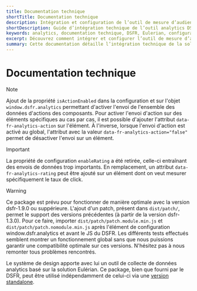 ```yaml
---
title: Documentation technique
shortTitle: Documentation technique
description: Intégration et configuration de l’outil de mesure d’audience du DSFR basé sur Eulerian, incluant les options de tracking des actions et compatibilité avec les différentes versions du DSFR.
shortDescription: Guide d’intégration technique de l’outil analytics DSFR.
keywords: analytics, documentation technique, DSFR, Eulerian, configuration, tracking, compatibilité, isActionEnabled, data-fr-analytics, patch, standalone
excerpt: Découvrez comment intégrer et configurer l’outil de mesure d’audience fourni avec le DSFR, incluant les options avancées de tracking et les recommandations de compatibilité.
summary: Cette documentation détaille l’intégration technique de la solution de mesure d’audience embarquée dans le Système de Design de l’État. Basée sur Eulerian, elle permet un suivi des interactions utilisateurs via des attributs `data-fr-analytics`. Elle présente également les évolutions de configuration, comme la dépréciation de `enableRating`, la nouvelle propriété `isActionEnabled`, et les fichiers patch à utiliser pour garantir une compatibilité avec les versions antérieures du DSFR.
---
```


# Documentation technique

> [!NOTE]
> Ajout de la propriété `isActionEnabled` dans la configuration et sur l'objet `window.dsfr.analytics` permettant d'activer l'envoi de l'ensemble des données d'actions des composants. Pour activer l'envoi d'action sur des éléments spécifiques au cas par cas, il est possible d'ajouter l'attribut `data-fr-analytics-action` sur l'élément. À l'inverse, lorsque l'envoi d'action est activé au global, l'attribut avec la valeur `data-fr-analytics-action="false"` permet de désactiver l'envoi sur un élément.

> [!IMPORTANT]
> La propriété de configuration `enableRating` a été retirée, celle-ci entraînant des envois de données trop importants. En remplacement, un attribut `data-fr-analytics-rating` peut être ajouté sur un élément dont on veut mesurer spécifiquement le taux de click.

> [!WARNING]
> Ce package est prévu pour fonctionner de manière optimale avec la version dsfr-1.9.0 ou suppérieure.
> L'ajout d'un patch, présent dans `dist/patch/`, permet le support des versions précédentes (à partir de la version dsfr-1.3.0).
> Pour ce faire, importer `dist/patch/patch.module.min.js` et `dist/patch/patch.nomodule.min.js` après l'élément de configuration window.dsfr.analytics et avant le JS du DSFR.
> Les différents tests effectués semblent montrer un fonctionnement global sans que nous puissions garantir une compatibilité optimale sur ces versions. N'hésitez pas à nous remonter tous problèmes rencontrés.

Le système de design apporte avec lui un outil de collecte de données analytics basé sur la solution Eulérian. Ce package, bien que fourni par le DSFR, peut être utilisé indépendamment de celui-ci via une [version standalone](installation/index.md#Version-standalone).
